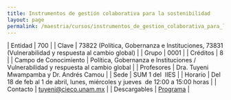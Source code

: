```yaml
---
title: Instrumentos de gestión colaborativa para la sostenibilidad
layout: page
permalink: /maestria/cursos/instrumentos_de_gestion_colaborativa_para_la_sostenibilidad_morelia/
---
```



| Entidad | 700 |
| Clave | 73822 (Política, Gobernanza e Instituciones, 73831 (Vulnerabilidad y respuesta al cambio global) |
| Grupo | 0001 |
| Créditos | 8 |
| Campo de Conocimiento | Política, Gobernanza e Instituciones / Vulnerabilidad y respuesta al cambio global |
| Profesores | Dra. Tuyeni Mwampamba y Dr. Andrés Camou |
| Sede | SUM 1 del&nbsp; IIES |
| Horario | Del 18 de feb al 1 de abril, lunes, miércoles y jueves&nbsp; de 12:00 a 15:00 horas |
| Contacto | <tuyeni@cieco.unam.mx> |
| Descargables |  [Programa](/assets/docs/cursos/instrumentos_gestion_colavorativa.pdf) |
